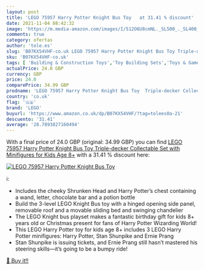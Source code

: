 ```yaml
---
layout: post
title: 'LEGO 75957 Harry Potter Knight Bus Toy   at 31.41 % discount'
date: 2021-11-04 08:42:32
image: 'https://m.media-amazon.com/images/I/512O6U8cmNL._SL500_._SL400_.jpg'
comments: true
category: ofertas
author: 'tole.es'
slug: 'B07KX54VHF-co.uk LEGO 75957 Harry Potter Knight Bus Toy Triple-decker...'
sku: 'B07KX54VHF-co.uk'
tags: [ 'Building & Construction Toys','Toy Building Sets','Toys & Games','Toys Store','lego', ]
actualPrice: 24.0 GBP
currency: GBP
price: 24.0
comparePrice: 34.99 GBP
prodname: 'LEGO 75957 Harry Potter Knight Bus Toy  Triple-decker Collectable Set with Minifigures  for Kids Age 8+'
country: 'co.uk'
flag: '🇬🇧'
brand: 'LEGO'
buyurl: 'https://www.amazon.co.uk/dp/B07KX54VHF/?tag=tolees0a-21'
descuento: '31.41'
average: '28.7893827160494'
---
```


With a final price of 24.0 GBP (original: 34.99 GBP) you can find [LEGO 75957 Harry Potter Knight Bus Toy  Triple-decker Collectable Set with Minifigures  for Kids Age 8+](https://www.amazon.co.uk/dp/B07KX54VHF/?tag=tolees0a-21) with a  31.41 % discount here:

[![LEGO 75957 Harry Potter Knight Bus Toy  ](https://m.media-amazon.com/images/I/512O6U8cmNL._SL500_._SL400_.jpg)](https://www.amazon.co.uk/dp/B07KX54VHF/?tag=tolees0a-21)

ℹ️:

- Includes the cheeky Shrunken Head and Harry Potter’s chest containing a wand, letter, chocolate bar and a potion bottle
- Build the 3-level LEGO Knight Bus toy with a hinged opening side panel, removable roof and a movable sliding bed and swinging chandelier
- The LEGO Knight bus playset makes a fantastic birthday gift for kids 8+ years old or Christmas present for fans of Harry Potter Wizarding World!
- This LEGO Harry Potter toy for kids age 8+ includes 3 LEGO Harry Potter minifigures: Harry Potter, Stan Shunpike and Ernie Prang
- Stan Shunpike is issuing tickets, and Ernie Prang still hasn’t mastered his steering skills—it’s going to be a bumpy ride!

[🛒 Buy it!!](https://www.amazon.co.uk/dp/B07KX54VHF/?tag=tolees0a-21)
